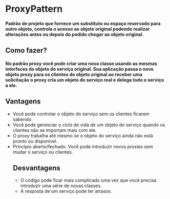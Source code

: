 # ProxyPattern 

#### Padrão de projeto que fornece um substituto ou espaço reservado para outro objeto, controla o acesso ao objeto original podendo realizar alterações antes ou depois do pedido chegar ao objeto original. 

## Como fazer? 

#### No padrão proxy você pode criar uma nova classe usando as mesmas interfaces do objeto do serviço original. Sua aplicação passa o novo objeto proxy para os clientes do objeto original  ao receber uma solicitação o proxy cria um objeto do serviço real e delega todo o serviço a ele. 

 

## Vantagens 

<ul>
<li> Você pode controlar o objeto do serviço sem os clientes ficarem sabendo. </li> 

<li> Você pode gerenciar o ciclo de vida de um objeto do serviço quando os clientes não se importam mais com ele. </li>

<li> O proxy trabalha até mesmo se o objeto do serviço ainda não está pronto ou disponível. </li>

<li> Princípio aberto/fechado. Você pode introduzir novos proxies sem mudar o serviço ou clientes. </li>

## Desvantagens 
<ul>
<li> O código pode ficar mais complicado uma vez que você precisa introduzir uma série de novas classes. </li>

<li> A resposta de um serviço pode ter atrasos. </li>
</ul>
